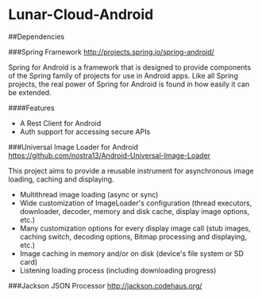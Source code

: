 Lunar-Cloud-Android
===================

##Dependencies

###Spring Framework
http://projects.spring.io/spring-android/

Spring for Android is a framework that is designed to provide components of the Spring family of projects for use in Android apps. Like all Spring projects, the real power of Spring for Android is found in how easily it can be extended.

####Features

* A Rest Client for Android
* Auth support for accessing secure APIs

###Universal Image Loader for Android
https://github.com/nostra13/Android-Universal-Image-Loader

This project aims to provide a reusable instrument for asynchronous image loading, caching and displaying.

* Multithread image loading (async or sync)
* Wide customization of ImageLoader's configuration (thread executors, downloader, decoder, memory and disk cache, display image options, etc.)
* Many customization options for every display image call (stub images, caching switch, decoding options, Bitmap processing and displaying, etc.)
* Image caching in memory and/or on disk (device's file system or SD card)
* Listening loading process (including downloading progress)
 

###Jackson JSON Processor
http://jackson.codehaus.org/
